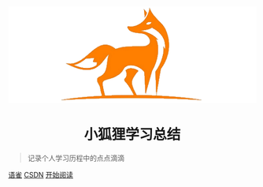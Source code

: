[![logo](./img/logo.png)](https://gitee.com/weijinglun/myblogs)


<h1 align="center">小狐狸学习总结</h1>

> 记录个人学习历程中的点点滴滴

[语雀](https://www.yuque.com/weijinglun/ryki6n)
[CSDN](https://me.csdn.net/Zz_xiaohuli_zZ)
[开始阅读](/README.md)